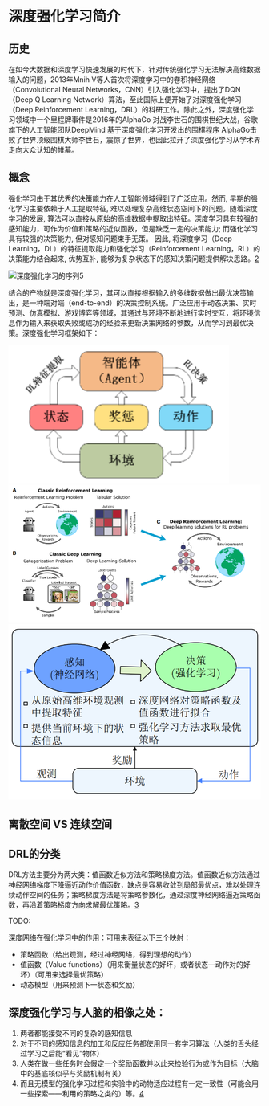 

<!--
 * @version:
 * @Author:  StevenJokess（蔡舒起） https://github.com/StevenJokess
 * @Date: 2023-04-02 18:38:31
 * @LastEditors:  StevenJokess（蔡舒起） https://github.com/StevenJokess
 * @LastEditTime: 2023-09-14 03:22:43
 * @Description:
 * @Help me: 如有帮助，请赞助，失业3年了。![支付宝收款码](https://github.com/StevenJokess/d2rl/blob/master/img/%E6%94%B6.jpg)
 * @TODO::
 * @Reference:
-->
# 深度强化学习简介

## 历史

在如今大数据和深度学习快速发展的时代下，针对传统强化学习无法解决高维数据输入的问题，2013年Mnih V等人首次将深度学习中的卷积神经网络（Convolutional Neural Networks，CNN）引入强化学习中，提出了DQN（Deep Q Learning Network）算法，至此国际上便开始了对深度强化学习（Deep Reinforcement Learning，DRL）的科研工作。除此之外，深度强化学习领域中一个里程牌事件是2016年的AlphaGo 对战李世石的围棋世纪大战，谷歌旗下的人工智能团队DeepMind 基于深度强化学习开发出的围棋程序 AlphaGo击败了世界顶级围棋大师李世石，震惊了世界，也因此拉开了深度强化学习从学术界走向大众认知的帷幕。

## 概念

强化学习由于其优秀的决策能力在人工智能领域得到了广泛应用。然而, 早期的强化学习主要依赖于人工提取特征, 难以处理复杂高维状态空间下的问题。随着深度学习的发展, 算法可以直接从原始的高维数据中提取出特征。深度学习具有较强的感知能力，可作为价值和策略的近似函数，但是缺乏一定的决策能力; 而强化学习具有较强的决策能力, 但对感知问题束手无策。 因此, 将深度学习（Deep Learning，DL）的特征提取能力和强化学习（Reinforcement Learning，RL）的决策能力结合起来, 优势互补, 能够为复杂状态下的感知决策问题提供解决思路。[2]

![深度强化学习的序列[5]](../../img/DRL_sars.png)

结合的产物就是深度强化学习，其可以直接根据输入的多维数据做出最优决策输出，是一种端对端（end-to-end）的决策控制系统。广泛应用于动态决策、实时预测、仿真模拟、游戏博弈等领域，其通过与环境不断地进行实时交互，将环境信息作为输入来获取失败或成功的经验来更新决策网络的参数，从而学习到最优决策。深度强化学习框架如下：

![深度强化学习框架](../../img/DRL_frame.png)
![DRL = DL + RL](../../img/DRL_DL_RL.png)
![DRL原理图](../../img/DRL_schematic_diagram.png)

## 离散空间 VS 连续空间




## DRL的分类

DRL方法主要分为两大类：值函数近似方法和策略梯度方法。值函数近似方法通过神经网络梯度下降逼近动作价值函数，缺点是容易收敛到局部最优点，难以处理连续动作空间的任务；策略梯度方法是将策略参数化，通过深度神经网络逼近策略函数，再沿着策略梯度方向求解最优策略。[3]

TODO:

深度网络在强化学习中的作用：可用来表征以下三个映射：

- 策略函数（给出观测，经过神经网络，得到理想的动作）
- 值函数（Value functions）（用来衡量状态的好坏，或者状态—动作对的好坏）（可用来选择最优策略）
- 动态模型（用来预测下一状态和奖励）

## 深度强化学习与人脑的相像之处：

1. 两者都能接受不同的复杂的感知信息
1. 对于不同的感知信息的加工和反应任务都使用同一套学习算法（人类的舌头经过学习之后能“看见”物体）
1. 人类在做一些任务时会假定一个奖励函数并以此来检验行为或作为目标（大脑中的基底核似乎与奖励机制有关）
1. 而且无模型的强化学习过程和实验中的动物适应过程有一定一致性（可能会用一些探索——利用的策略之类的）等。[4]

[1]: https://zhuanlan.zhihu.com/p/556399318
[2]: http://159.226.21.68/bitstream/173211/45043/1/%e6%b7%b1%e5%ba%a6%e5%bc%ba%e5%8c%96%e5%ad%a6%e4%b9%a0%e8%bf%9b%e5%b1%95_%e4%bb%8eAlphaGo%e5%88%b0AlphaGo_Zero_%e5%94%90%e6%8c%af%e9%9f%ac.pdf
[3]: https://www.china-simulation.com/article/2023/1004-731X/1004-731X-2023-35-4-671.shtml
[4]: https://www.zhihu.com/column/c_125238795
[5]: https://zhuanlan.zhihu.com/p/637642589
